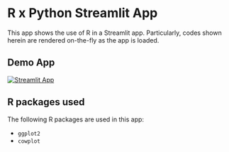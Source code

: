# R x Python Streamlit App

This app shows the use of R in a Streamlit app. Particularly, codes shown herein are rendered on-the-fly as the app is loaded.

## Demo App

[![Streamlit App](https://static.streamlit.io/badges/streamlit_badge_black_white.svg)](https://r-python.streamlitapp.com/)

## R packages used
The following R packages are used in this app:
- `ggplot2`
- `cowplot`

